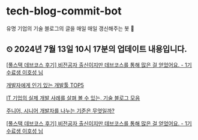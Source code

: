# tech-blog-commit-bot
유명 기업의 기술 블로그의 글을 매일 매일 갱신해주는 봇 🤖
## ⏲ 2024년 7월 13일 10시 17분의 업데이트 내용입니다.
[[풀스택 데브코스 후기] 비전공자 출신이지만 데브코스를 통해 많은 걸 얻었어요. - 1기 수료생 이호성 님](https://prgms.tistory.com/227)

[개발자에게 인기 있는 개발툴 TOP5](https://prgms.tistory.com/180)

[IT 기업의 실제 개발 사례를 살펴 볼 수 있는, 기술 블로그 모음](https://prgms.tistory.com/183)

[주니어, 시니어 개발자를 나누는 기준은 무엇일까?](https://prgms.tistory.com/208)

[[풀스택 데브코스 후기] 비전공자 출신이지만 데브코스를 통해 많은 걸 얻었어요. - 1기 수료생 이호성 님](https://prgms.tistory.com/227)

